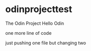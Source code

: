# odinprojecttest
The Odin Project
Hello Odin

one more line of code

just pushing one file but changing two